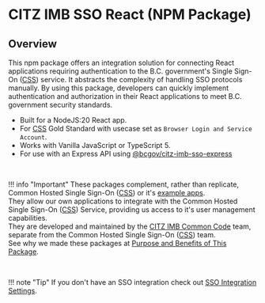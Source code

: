 # CITZ IMB SSO React (NPM Package)
<!-- This file is the homepage of your documentation. It is mandatory and must not be deleted. --->
## Overview

This npm package offers an integration solution for connecting React applications requiring authentication to the B.C. government's Single Sign-On ([CSS]) service. It abstracts the complexity of handling SSO protocols manually. By using this package, developers can quickly implement authentication and authorization in their React applications to meet B.C. government security standards.

- Built for a NodeJS:20 React app.
- For [CSS] Gold Standard with usecase set as `Browser Login and Service Account`.
- Works with Vanilla JavaScript or TypeScript 5.
- For use with an Express API using [@bcgov/citz-imb-sso-express]

<br />

!!! info "Important"
    These packages complement, rather than replicate, Common Hosted Single Sign-On ([CSS]) or it's [example apps].  
    They allow our own applications to integrate with the Common Hosted Single Sign-On ([CSS]) Service, providing us access to it's user management capabilities.  
    They are developed and maintained by the [CITZ IMB Common Code] team, separate from the Common Hosted Single Sign-On ([CSS]) team.  
    See why we made these packages at [Purpose and Benefits of This Package].

<br />

!!! note "Tip"
    If you don't have an SSO integration check out [SSO Integration Settings].

<!-- Link References -->
[CSS]: https://bcgov.github.io/sso-requests
[@bcgov/citz-imb-sso-express]: https://github.com/bcgov/citz-imb-sso-express
[GitHub Repository]: https://github.com/bcgov/citz-imb-sso-react
[NPM Package]: https://www.npmjs.com/package/@bcgov/citz-imb-sso-react
[example apps]: https://github.com/bcgov/keycloak-example-apps
[CITZ IMB Common Code]: mailto:citz.codemvp@gov.bc.ca?subject=SSO%20Packages%20Support
[Purpose and Benefits of This Package]: https://github.com/bcgov/citz-imb-sso-react/wiki/Purpose-and-Benefits-of-This-Package
[SSO Integration Settings]: https://github.com/bcgov/citz-imb-sso-react/wiki/12-SSO-Integration-Settings
